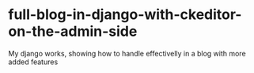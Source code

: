 # full-blog-in-django-with-ckeditor-on-the-admin-side
My django works, showing how to handle effectivelly in a blog with more added features
